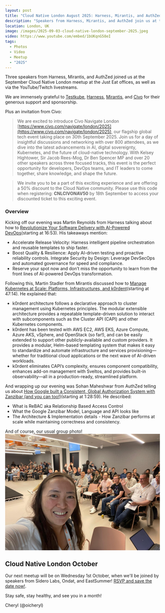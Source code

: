 ```yaml
---
layout: post
title: "Cloud Native London August 2025: Harness, Mirantis, and AuthZed"
description: "Speakers from Harness, Mirantis, and AuthZed join us at the Cloud Native London meetup September 2025, hosted by Cheryl Hung"
location: London, UK
image: /images/2025-09-03-cloud-native-london-september-2025.jpeg
video: https://www.youtube.com/embed/1bUKqnG58eI
tags:
  - Photos
  - Video
  - Meetup
  - "2025"
---
```


Three speakers from Harness, Mirantis, and AuthZed joined us at the September Cloud Native London meetup at the Just Eat offices, as well as via the YouTube/Twitch livestreams. 

We are immensely grateful to [Testkube](https://testkube.io/), [Harness](https://www.harness.io/), [Mirantis](https://www.mirantis.com/), and [Civo](https://www.civo.com/) for their generous support and sponsorship.

Plus an invitation from Civo:
>We are excited to introduce Civo Navigate London [https://www.civo.com/navigate/london/2025](https://www.civo.com/navigate/london/2025), our flagship global tech event taking place on 30th September 2025. Join us for a day of insightful discussions and networking with over 800 attendees, as we dive into the latest advancements in AI, digital sovereignty, Kubernetes, and the future of cloud-native technology. With Kelsey Hightower, Sir Jacob Rees-Mog, Dr Ben Spencer MP and over 20 other speakers across three focused tracks, this event is the perfect opportunity for developers, DevOps teams, and IT leaders to come together, share knowledge, and shape the future.

>We invite you to be a part of this exciting experience and are offering a 50% discount to the Cloud Native community. Please use this code when registering: **CNLCIVONAV50** by 18th September to access your discounted ticket to this exciting event.


### Overview
Kicking off our evening was Martin Reynolds from Harness talking about how to [Revolutionize Your Software Delivery with AI-Powered DevOps](https://www.youtube.com/live/1bUKqnG58eI?si=YCe6l-UGwY3xkr79&t=1013)(starting at 16:53). His takeaways mention: 
* Accelerate Release Velocity: Harness intelligent pipeline orchestration and reusable templates to ship faster.	
* Boost Quality & Resilience: Apply AI-driven testing and proactive reliability controls.
Integrate Security by Design: Leverage DevSecOps and automated governance for speed and compliance.
* Reserve your spot now and don’t miss the opportunity to learn from the front lines of AI-powered DevOps transformation.

Following this, Martin Stadler from Mirantis discussed how to [Manage Kubernetes at Scale: Platforms, Infrastructures, and k0rdent](https://www.youtube.com/live/1bUKqnG58eI?si=3mV7c0A57XhgSXRK&t=2834)(starting at 47:14). He explained that: 
* k0rdent architecture follows a declarative approach to cluster management using Kubernetes principles. The modular extensible architecture provides a repeatable template-driven solution to interact with subcomponents such as the Cluster API (CAPI) and other Kubernetes components.
* k0rdent has been tested with AWS EC2, AWS EKS, Azure Compute, Azure AKS, vSphere, and OpenStack (so far!), and can be easily extended to support other publicly-available and custom providers. It provides a modular, Helm-based templating system that makes it easy to standardize and automate infrastructure and services provisioning—whether for traditional cloud applications or the next wave of AI-driven workloads.
* k0rdent eliminates CAPI’s complexity, ensures component compatibility, enhances add-on management with Sveltos, and provides built-in observability—all in a production-ready, streamlined platform.

And wrapping up our evening was Sohan Maheshwar from AuthZed telling us about [How Google built a Consistent, Global Authorization System with Zanzibar (and you can too!)](https://www.youtube.com/live/1bUKqnG58eI?si=cvVdeiwPhKDJ1iIg&t=5339)(starting at 1:28:59). He described:
* What is ReBAC aka Relationship Based Access Control	
* What the Google Zanzibar Model, Language and API looks like	
* The Architecture & Implementation details - How Zanzibar performs at scale while maintaining correctness and consistency. 

And of course, our usual group photo!
![](/images/2025-09-03-cloud-native-london-september-2025.jpeg)

## Cloud Native London October

Our next meetup will be on Wednesday 1st October, when we'll be joined by speakers from Sidero Labs, Ondat, and EastSummer! [RSVP and save the date now!](https://www.meetup.com/cloud-native-london/events/307418062). 

Stay safe, stay healthy, and see you in a month!

Cheryl (@oicheryl) 
